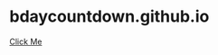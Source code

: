 # bdaycountdown.github.io


<a href=" https://bharatk098.github.io/bdaycountdown.github.io/">Click Me</a>



